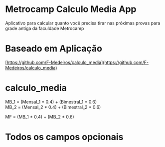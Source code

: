 # Metrocamp Calculo Media App
Aplicativo para calcular quanto você precisa tirar nas próximas provas para grade antiga da faculdade Metrocamp


# Baseado em Aplicação
[https://github.com/F-Medeiros/calculo_media](https://github.com/F-Medeiros/calculo_media)

# calculo_media

MB_1 = (Mensal_1 * 0.4) + (Bimestral_1 * 0.6)  
MB_2 = (Mensal_2 * 0.4) + (Bimestral_2 * 0.6)  

MF = (MB_1 * 0.4) + (MB_2 * 0.6)  

# Todos  os campos opcionais